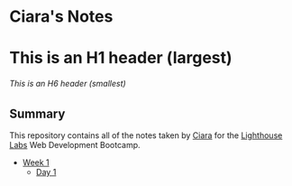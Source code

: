 # Ciara's Notes
# This is an H1 header (largest)
###### This is an H6 header (smallest)
## Summary 

This repository contains all of the notes taken by [Ciara](https://github.com/robotbeepboop) for the [Lighthouse Labs](https://www.lighthouselabs.ca/) Web Development Bootcamp.
* [Week 1](/Week_1)
  * [Day 1](/Week_1/Day_1)

